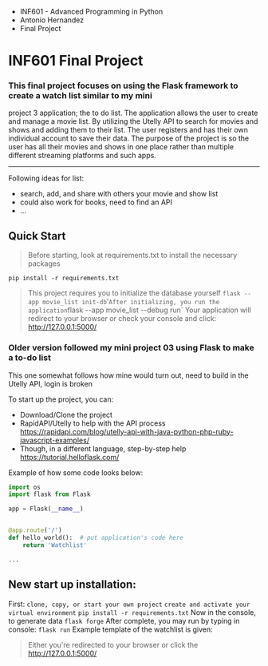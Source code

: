  - INF601 - Advanced Programming in Python
 - Antonio Hernandez
 - Final Project

# INF601 Final Project


### This final project focuses on using the Flask framework to create a watch list similar to my mini
project 3 application; the to do list. The application allows the user to create and manage a movie list.
By utilizing the Utelly API to search for movies and shows and adding them to their list. The user registers
and has their own individual account to save their data. The purpose of the project is so the user has all their
movies and shows in one place rather than multiple different streaming platforms and such apps.

---

Following ideas for list:  
- search, add, and share with others your movie and show list
- could also work for books, need to find an API
- ...

## Quick Start

> Before starting, look at requirements.txt to install the necessary packages

`pip install -r requirements.txt`

> This project requires you to initialize the database yourself
`flask --app movie_list init-db`'`
> After initializing, you run the application
`flask --app movie_list --debug run`
> Your application will redirect to your browser or check your console and click: http://127.0.0.1:5000/

### Older version followed my mini project 03 using Flask to make a to-do list
This one somewhat follows how mine would turn out, need to build in the Utelly API, login is broken

To start up the project, you can:
  - Download/Clone the project
  - RapidAPI/Utelly to help with the API process <https://rapidapi.com/blog/utelly-api-with-java-python-php-ruby-javascript-examples/>
  - Though, in a different language, step-by-step help <https://tutorial.helloflask.com/>

Example of how some code looks below: 
```python
import os
import flask from Flask

app = Flask(__name__)


@app.route('/')
def hello_world():  # put application's code here
    return 'Watchlist'

...


```

## New start up installation:
First:
`clone, copy, or start your own project`
`create and activate your virtual environment`
`pip install -r requirements.txt`
Now in the console, to generate data
`flask forge`
After complete, you may run by typing in console:
`flask run`
Example template of the watchlist is given:
> Either you're redirected to your browser or click the http://127.0.0.1:5000/

